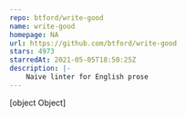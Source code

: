 ```yaml
---
repo: btford/write-good
name: write-good
homepage: NA
url: https://github.com/btford/write-good
stars: 4973
starredAt: 2021-05-05T18:50:25Z
description: |-
    Naive linter for English prose
---
```


[object Object]

